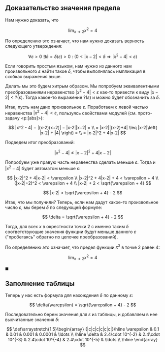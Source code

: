 ## Доказательство значения предела

Нам нужно доказать, что

$$ \lim_{x \to 2} x^2 = 4 $$

По определению это означает, что нам нужно доказать верность следующего утверждения:

$$ \forall \varepsilon > 0 \ \exists \delta = \delta(\varepsilon) > 0 \ : \ \left( 0 < |x - 2| < \delta \Rightarrow |x^2 - 4| < \varepsilon \right) $$

Если говорить простым языком, нам нужно из данного нам произвольного $\varepsilon$ найти такое $\delta$, чтобы выполнялась импликация в скобках выражения выше.

Делать мы это будем хитрым образом. Мы попробуем эквивалентными преобразованиями неравенство $|x^2-4| < \varepsilon$ как-то привести к виду $|x-2| < \text{?}(\varepsilon)$. Тогда какое-то выражение $\text{?}(\varepsilon)$ и можно будет обозначить за $\delta$. 

Итак, пусть нам дано произвольное $\varepsilon$. Поработаем с левой частью неравенства $|x^2-4| < \varepsilon$, пользуясь свойствами модулей (см. прото-задачу <p:[abs]>):

$$ |x^2 - 4| = |(x-2)(x+2)| = |x-2||x+2| = \\ = |x-2||(x-2)+4| \leq |x-2|\left( |x-2| + |4| \right) = \\ = |x-2|^2 + 4|x-2| $$

Подведем итог преобразований:

$$ |x^2 - 4| \leq |x-2|^2 + 4|x-2| $$

Попробуем уже правую часть неравенства сделать меньше $\varepsilon$. Тогда и $|x^2-4|$ будет автоматом меньше $\varepsilon$:

$$ |x-2|^2 + 4|x-2| < \varepsilon \\ |x-2|^2 + 4|x-2| + 4 < \varepsilon + 4 \\ (|x-2|+2)^2 < \varepsilon + 4 \\ |x-2| + 2 < \sqrt{\varepsilon + 4} $$

$$ |x-2| < \sqrt{\varepsilon + 4} - 2 $$

Итак, что мы получили? Теперь, если нам дадут какое-то произвольное число $\varepsilon$, мы берем $\delta$ по следующей формуле:

$$ \delta = \sqrt{\varepsilon + 4} - 2 $$

Тогда, для всех $x$ в окрестности точки $2$ с именно таким $\delta$ соответствующие значения функции будут меньше данного $\varepsilon$ ("пробегаясь" обратно по цепочке преобразований).

По определению это означает, что предел функции $x^2$ в точке $2$ равен $4$:

$$ \lim_{x\to 2} x^2 = 4 $$

$\blacksquare$

## Заполнение таблицы

Теперь у нас есть формула для нахождения $\delta$ по данному $\varepsilon$:

$$ \delta(\varepsilon) = \sqrt{\varepsilon + 4} - 2 $$

Последовательно берем значения для $\varepsilon$ из таблицы, и добавляем в нее высчитанные значения $\delta$:

$$ \def\arraystretch{1.5}\begin{array} {|c|c|c|c|c|c|}\hline \varepsilon & 0.1 & 0.01 & 0.001 & 0.0001 & \ldots \\ \hline \delta & 2.4\cdot 10^{-2} & 2.4\cdot 10^{-3} & 2.4\cdot 10^{-4} & 2.4\cdot 10^{-5} & \ldots \\ \hline  \end{array} $$